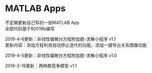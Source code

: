 # MATLAB Apps
不定期更新自己写的一些MATLAB App  
全部代码基于R2018b编写  
  
  
2019-4-6更新：非线性偏微分方程附加题-求解小程序 v1.1  
更新内容：添加方程判敛自动停止迭代的功能，添加一键导出关系图像功能  
  
2019-4-5更新：非线性偏微分方程附加题-求解小程序 v1.0  
  
2019-3-19更新：两种群竞争模型 v1.1  
   
